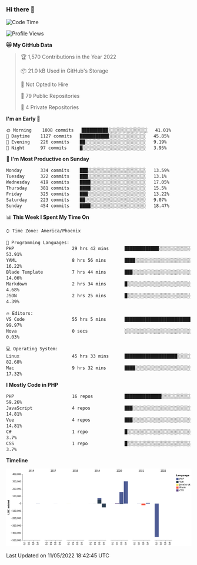 ### Hi there 👋

<!--START_SECTION:waka-->
![Code Time](http://img.shields.io/badge/Code%20Time-0-blue)

![Profile Views](http://img.shields.io/badge/Profile%20Views-0-blue)

**🐱 My GitHub Data** 

> 🏆 1,570 Contributions in the Year 2022
 > 
> 📦 21.0 kB Used in GitHub's Storage 
 > 
> 🚫 Not Opted to Hire
 > 
> 📜 79 Public Repositories 
 > 
> 🔑 4 Private Repositories  
 > 
**I'm an Early 🐤** 

```text
🌞 Morning    1008 commits   ██████████░░░░░░░░░░░░░░░   41.01% 
🌆 Daytime    1127 commits   ███████████░░░░░░░░░░░░░░   45.85% 
🌃 Evening    226 commits    ██░░░░░░░░░░░░░░░░░░░░░░░   9.19% 
🌙 Night      97 commits     █░░░░░░░░░░░░░░░░░░░░░░░░   3.95%

```
📅 **I'm Most Productive on Sunday** 

```text
Monday       334 commits    ███░░░░░░░░░░░░░░░░░░░░░░   13.59% 
Tuesday      322 commits    ███░░░░░░░░░░░░░░░░░░░░░░   13.1% 
Wednesday    419 commits    ████░░░░░░░░░░░░░░░░░░░░░   17.05% 
Thursday     381 commits    ████░░░░░░░░░░░░░░░░░░░░░   15.5% 
Friday       325 commits    ███░░░░░░░░░░░░░░░░░░░░░░   13.22% 
Saturday     223 commits    ██░░░░░░░░░░░░░░░░░░░░░░░   9.07% 
Sunday       454 commits    ████░░░░░░░░░░░░░░░░░░░░░   18.47%

```


📊 **This Week I Spent My Time On** 

```text
⌚︎ Time Zone: America/Phoenix

💬 Programming Languages: 
PHP                      29 hrs 42 mins      █████████████░░░░░░░░░░░░   53.91% 
YAML                     8 hrs 56 mins       ████░░░░░░░░░░░░░░░░░░░░░   16.22% 
Blade Template           7 hrs 44 mins       ███░░░░░░░░░░░░░░░░░░░░░░   14.06% 
Markdown                 2 hrs 34 mins       █░░░░░░░░░░░░░░░░░░░░░░░░   4.68% 
JSON                     2 hrs 25 mins       █░░░░░░░░░░░░░░░░░░░░░░░░   4.39%

🔥 Editors: 
VS Code                  55 hrs 5 mins       █████████████████████████   99.97% 
Nova                     0 secs              ░░░░░░░░░░░░░░░░░░░░░░░░░   0.03%

💻 Operating System: 
Linux                    45 hrs 33 mins      ████████████████████░░░░░   82.68% 
Mac                      9 hrs 32 mins       ████░░░░░░░░░░░░░░░░░░░░░   17.32%

```

**I Mostly Code in PHP** 

```text
PHP                      16 repos            ██████████████░░░░░░░░░░░   59.26% 
JavaScript               4 repos             ███░░░░░░░░░░░░░░░░░░░░░░   14.81% 
Vue                      4 repos             ███░░░░░░░░░░░░░░░░░░░░░░   14.81% 
C#                       1 repo              █░░░░░░░░░░░░░░░░░░░░░░░░   3.7% 
CSS                      1 repo              █░░░░░░░░░░░░░░░░░░░░░░░░   3.7%

```


**Timeline**

![Chart not found](https://raw.githubusercontent.com/mikebronner/mikebronner/master/charts/bar_graph.png) 


 Last Updated on 11/05/2022 18:42:45 UTC
<!--END_SECTION:waka-->

<!--
**mikebronner/mikebronner** is a ✨ _special_ ✨ repository because its `README.md` (this file) appears on your GitHub profile.

Here are some ideas to get you started:

- 🔭 I’m currently working on ...
- 🌱 I’m currently learning ...
- 👯 I’m looking to collaborate on ...
- 🤔 I’m looking for help with ...
- 💬 Ask me about ...
- 📫 How to reach me: ...
- 😄 Pronouns: ...
- ⚡ Fun fact: ...
-->
